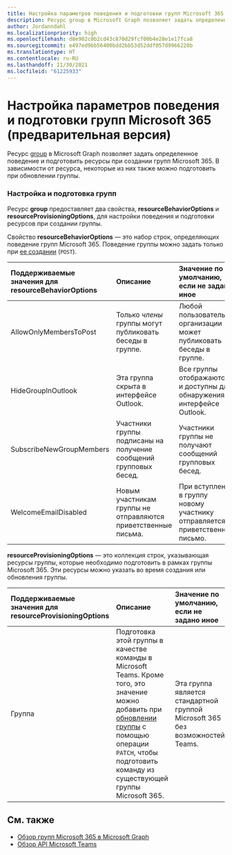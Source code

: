 ```yaml
---
title: Настройка параметров поведения и подготовки групп Microsoft 365
description: Ресурс group в Microsoft Graph позволяет задать определенное поведение и подготовить ресурсы при создании групп Microsoft 365.
author: Jordanndahl
ms.localizationpriority: high
ms.openlocfilehash: d8e902c0b2cd43c870d29fcf00b4e28e1e17fca8
ms.sourcegitcommit: e497ed9bb56400bdd2bb53d52ddf057d9966220b
ms.translationtype: HT
ms.contentlocale: ru-RU
ms.lasthandoff: 11/30/2021
ms.locfileid: "61225933"
---
```

# <a name="set-microsoft-365-group-behaviors-and-provisioning-options-preview"></a>Настройка параметров поведения и подготовки групп Microsoft 365 (предварительная версия)

Ресурс [group](/graph/api/resources/group) в Microsoft Graph позволяет задать определенное поведение и подготовить ресурсы при создании групп Microsoft 365. В зависимости от ресурса, некоторые из них также можно подготовить при обновлении группы.

### <a name="configuring-and-provisioning-groups"></a>Настройка и подготовка групп

Ресурс **group** предоставляет два свойства, **resourceBehaviorOptions** и **resourceProvisioningOptions**, для настройки поведения и подготовки ресурсов при создании группы. 

Свойство **resourceBehaviorOptions** — это набор строк, определяющих поведение групп Microsoft 365. Поведение группы можно задать только при [ее создании](/graph/api/group-post-groups) (`POST`).

| Поддерживаемые значения для resourceBehaviorOptions   |Описание|Значение по умолчанию, если не задано иное|
|:---------------|:--------|:-----------|
| AllowOnlyMembersToPost|Только *члены* группы могут публиковать беседы в группе.|Любой пользователь в организации может публиковать беседы в группе.|
| HideGroupInOutlook|Эта группа скрыта в интерфейсе Outlook.|Все группы отображаются и доступны для обнаружения в интерфейсе Outlook.|
| SubscribeNewGroupMembers|Участники группы подписаны на получение сообщений групповых бесед. |Участники группы не получают сообщений групповых бесед.|
| WelcomeEmailDisabled|Новым участникам группы не отправляются приветственные письма.|При вступлении в группу новому участнику отправляется приветственное письмо.|

**resourceProvisioningOptions** — это коллекция строк, указывающая ресурсы группы, которые необходимо подготовить в рамках группы Microsoft 365. Эти ресурсы можно указать во время создания или обновления группы.

| Поддерживаемые значения для resourceProvisioningOptions   |Описание| Значение по умолчанию, если не задано иное |
|:---------------|:--------|:------------|
| Группа|Подготовка этой группы в качестве команды в Microsoft Teams. Кроме того, это значение можно добавить при [обновлении группы](/graph/api/group-update) с помощью операции `PATCH`, чтобы подготовить команду из существующей группы Microsoft 365.| Эта группа является стандартной группой Microsoft 365 без возможностей Teams.|


## <a name="see-also"></a>См. также

- [Обзор групп Microsoft 365 в Microsoft Graph](office365-groups-concept-overview.md)
- [Обзор API Microsoft Teams](teams-concept-overview.md)
